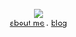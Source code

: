 

<!--
**dprosper/dprosper** is a ✨ _special_ ✨ repository because its `README.md` (this file) appears on your GitHub profile.

Here are some ideas to get you started:

- 🔭 I’m currently working on ...
- 🌱 I’m currently learning ...
- 👯 I’m looking to collaborate on ...
- 🤔 I’m looking for help with ...
- 💬 Ask me about ...
- 📫 How to reach me: ...
- 😄 Pronouns: ...
- ⚡ Fun fact: ...
-->

<p align="center">
    <img src="https://skillicons.dev/icons?i=react,graphql,ts,go,swift,figma,github,githubactions,git,docker,kubernetes,openshift&perline=6" />
    <br/>
    <a href="https://maisonprosper.com">about me</a> .
    <a href="https://blog.maisonprosper.com">blog</a>
</p>

